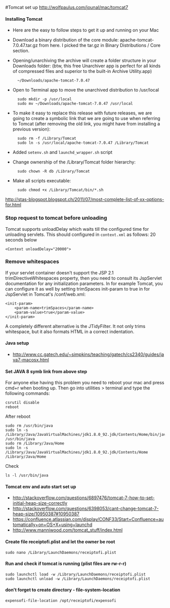 #Tomcat set up
http://wolfpaulus.com/jounal/mac/tomcat7

#### Installing Tomcat
- Here are the easy to follow steps to get it up and running on your Mac
- Download a binary distribution of the core module: apache-tomcat-7.0.47.tar.gz from here. I picked the tar.gz in Binary Distributions / Core section.
- Opening/unarchiving the archive will create a folder structure in your Downloads folder: (btw, this free Unarchiver app is perfect for all kinds of compressed files and superior to the built-in Archive Utility.app)

        ~/Downloads/apache-tomcat-7.0.47
    
- Open to Terminal app to move the unarchived distribution to /usr/local

        sudo mkdir -p /usr/local
        sudo mv ~/Downloads/apache-tomcat-7.0.47 /usr/local
    
- To make it easy to replace this release with future releases, we are going to create a symbolic link that we are going to use when referring to Tomcat (after removing the old link, you might have from installing a previous version):

        sudo rm -f /Library/Tomcat
        sudo ln -s /usr/local/apache-tomcat-7.0.47 /Library/Tomcat
    
- Added `setenv.sh` and `launchd_wrapper.sh` script
- Change ownership of the /Library/Tomcat folder hierarchy:

        sudo chown -R db /Library/Tomcat
    
- Make all scripts executable:

        sudo chmod +x /Library/Tomcat/bin/*.sh

http://stas-blogspot.blogspot.ch/2011/07/most-complete-list-of-xx-options-for.html

### Stop request to tomcat before unloading
Tomcat supports unloadDelay which waits till the configured time for unloading servlets.
This should configured in `context.xml` as follows: 20 seconds below

    <Context unloadDelay="20000">

### Remove whitespaces
If your servlet container doesn't support the JSP 2.1 trimDirectiveWhitespaces property, then you need to consult its
JspServlet documentation for any initialization parameters. In for example Tomcat, you can configure it as well by
setting trimSpaces init-param to true in for JspServlet in Tomcat's /conf/web.xml:

    <init-param>
        <param-name>trimSpaces</param-name>
        <param-value>true</param-value>
    </init-param>

A completely different alternative is the JTidyFilter. It not only trims whitespace, but it also formats HTML in a
correct indentation.

#### Java setup
- http://www.cc.gatech.edu/~simpkins/teaching/gatech/cs2340/guides/java7-macosx.html

#### Set JAVA 8 symb link from above step

For anyone else having this problem you need to reboot your mac and press cmd+r when booting up. 
Then go into utilities > terminal and type the following commands:

    csrutil disable
    reboot 

After reboot

    sudo rm /usr/bin/java
    sudo ln -s /Library/Java/JavaVirtualMachines/jdk1.8.0_92.jdk/Contents/Home/bin/java /usr/bin/java
    sudo rm /Library/Java/Home
    sudo ln -s /Library/Java/JavaVirtualMachines/jdk1.8.0_92.jdk/Contents/Home /Library/Java/Home
    
Check
    
    ls -l /usr/bin/java

#### Tomcat env and auto start set up
- http://stackoverflow.com/questions/6897476/tomcat-7-how-to-set-initial-heap-size-correctly
- http://stackoverflow.com/questions/6398053/cant-change-tomcat-7-heap-size/10950387#10950387
- https://confluence.atlassian.com/display/CONF33/Start+Confluence+automatically+on+OS+X+using+launchd
- http://www.manniwood.com/tomcat_stuff/index.html

#### Create file receiptofi.plist and let the owner be root

    sudo nano /Library/LaunchDaemons/receiptofi.plist

#### Run and check if tomcat is running (plist files are rw-r-r)

    sudo launchctl load -w /Library/LaunchDaemons/receiptofi.plist
    sudo launchctl unload -w /Library/LaunchDaemons/receiptofi.plist

#### don't forget to create directory - file-system-location

    expensofi-file-location /opt/receiptofi/expensofi
